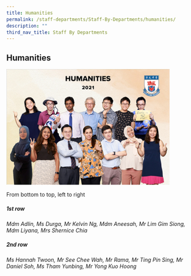 ```yaml
---
title: Humanities
permalink: /staff-departments/Staff-By-Departments/humanities/
description: ""
third_nav_title: Staff By Departments
---
```

## Humanities

<img src="/images/Humanities.jpg" style="width:85%">

From bottom to top, left to right  
  
##### 1st row

_Mdm Adlin, Ms Durga, Mr Kelvin Ng, Mdm Aneesah, Mr Lim Gim Siong, Mdm Liyana, Mrs Shernice Chia_  

##### 2nd row

_Ms Hannah Twoon, Mr See Chee Wah, Mr Rama, Mr Ting Pin Sing, Mr Daniel Soh, Ms Tham Yunbing, Mr Yong Kuo Hoong_
